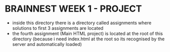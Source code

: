 # BRAINNEST WEEK 1 - PROJECT

- inside this directory there is a directory called assignments where solutions to first 3 assignments are located
- the fourth assignment (Main HTML project) is located at the root of this directory (because i need index.html at the root so its recognised by the server and automatically loaded)